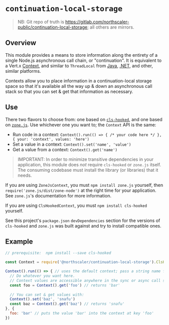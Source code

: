 # `continuation-local-storage`
>NB: Git repo of truth is https://gitlab.com/northscaler-public/continuation-local-storage; all others are mirrors.

## Overview
This module provides a means to store information along the entirety of a single Node.js asynchronous call chain, or "continuation".
It is equivalent to a Vert.x [Context](https://vertx.io/docs/apidocs/index.html?io/vertx/core/Context.html), and similar to `ThreadLocal` from [Java](https://docs.oracle.com/en/java/javase/13/docs/api/java.base/java/lang/ThreadLocal.html), [.NET](https://docs.microsoft.com/en-us/dotnet/api/system.threading.threadlocal-1), and other, similar platforms.

Contexts allow you to place information in a continuation-local storage space so that it's available all the way up & down an asynchronous call stack so that you can set & get that information as necessary.

## Use
There two flavors to choose from: one based on [`cls-hooked`](https://www.npmjs.com/package/cls-hooked), and one based on [`zone.js`](https://www.npmjs.com/package/zone.js).
Use whichever one you want to; the `Context` API is the same:
* Run code in a context: `Context().run(() => { /* your code here */ }, { your: 'context', values: 'here')`
* Set a value in a context: `Context().set('name', 'value')`
* Get a value from a context: `Context().get('name')`

>IMPORTANT:
> In order to minimize transitive dependencies in your application, this module does _not_ require `cls-hooked` or `zone.js` itself.
> The consuming codebase must install the library (or libraries) that it needs.

If you are using `ZoneJsContext`, you must `npm install zone.js` yourself, then `require('zone.js/dist/zone-node')` at the right time for your application.
See `zone.js`'s documentation for more information.

If you are using `ClsHookedContext`, you must `npm install cls-hooked` yourself.

See this project's `package.json` `devDependencies` section for the versions of `cls-hooked` and `zone.js` was built against and try to install compatible ones.

## Example
```javascript
// prerequisite:  npm install --save cls-hooked

const Context = require('@northscaler/continuation-local-storage').ClsHookedContext // or ZoneJsContext

Context().run(() => { // uses the default context; pass a string name for a custom context
  // Do whatever you want here.
  // Context values are accessible anywhere in the sync or async call stack:
  const foo = Context().get('foo') // returns 'bar'
  
  // You can set & get values with:
  Context().set('baz', 'snafu')
  const baz = Context().get('baz') // returns 'snafu'
}, {
  foo: 'bar' // puts the value 'bar' into the context at key 'foo'
})
```
